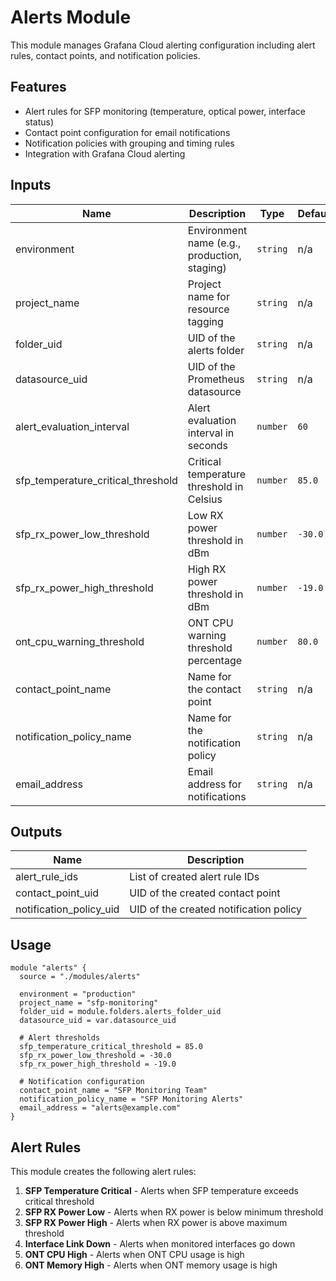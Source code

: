 # Alerts Module

This module manages Grafana Cloud alerting configuration including alert rules, contact points, and notification policies.

## Features

- Alert rules for SFP monitoring (temperature, optical power, interface status)
- Contact point configuration for email notifications
- Notification policies with grouping and timing rules
- Integration with Grafana Cloud alerting

## Inputs

| Name | Description | Type | Default | Required |
|------|-------------|------|---------|:--------:|
| environment | Environment name (e.g., production, staging) | `string` | n/a | yes |
| project_name | Project name for resource tagging | `string` | n/a | yes |
| folder_uid | UID of the alerts folder | `string` | n/a | yes |
| datasource_uid | UID of the Prometheus datasource | `string` | n/a | yes |
| alert_evaluation_interval | Alert evaluation interval in seconds | `number` | `60` | no |
| sfp_temperature_critical_threshold | Critical temperature threshold in Celsius | `number` | `85.0` | no |
| sfp_rx_power_low_threshold | Low RX power threshold in dBm | `number` | `-30.0` | no |
| sfp_rx_power_high_threshold | High RX power threshold in dBm | `number` | `-19.0` | no |
| ont_cpu_warning_threshold | ONT CPU warning threshold percentage | `number` | `80.0` | no |
| contact_point_name | Name for the contact point | `string` | n/a | yes |
| notification_policy_name | Name for the notification policy | `string` | n/a | yes |
| email_address | Email address for notifications | `string` | n/a | yes |

## Outputs

| Name | Description |
|------|-------------|
| alert_rule_ids | List of created alert rule IDs |
| contact_point_uid | UID of the created contact point |
| notification_policy_uid | UID of the created notification policy |

## Usage

```hcl
module "alerts" {
  source = "./modules/alerts"
  
  environment = "production"
  project_name = "sfp-monitoring"
  folder_uid = module.folders.alerts_folder_uid
  datasource_uid = var.datasource_uid
  
  # Alert thresholds
  sfp_temperature_critical_threshold = 85.0
  sfp_rx_power_low_threshold = -30.0
  sfp_rx_power_high_threshold = -19.0
  
  # Notification configuration
  contact_point_name = "SFP Monitoring Team"
  notification_policy_name = "SFP Monitoring Alerts"
  email_address = "alerts@example.com"
}
```

## Alert Rules

This module creates the following alert rules:

1. **SFP Temperature Critical** - Alerts when SFP temperature exceeds critical threshold
2. **SFP RX Power Low** - Alerts when RX power is below minimum threshold
3. **SFP RX Power High** - Alerts when RX power is above maximum threshold
4. **Interface Link Down** - Alerts when monitored interfaces go down
5. **ONT CPU High** - Alerts when ONT CPU usage is high
6. **ONT Memory High** - Alerts when ONT memory usage is high 